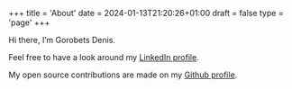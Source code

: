 +++
title = 'About'
date = 2024-01-13T21:20:26+01:00
draft = false
type = 'page'
+++

Hi there, I’m Gorobets Denis.

Feel free to have a look around my [LinkedIn profile](https://www.linkedin.com/in/orginux/).

My open source contributions are made on my [Github profile](https://github.com/orginux).

